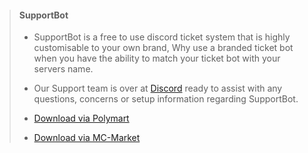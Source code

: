  > #### SupportBot
>
> - SupportBot is a free to use discord ticket system that is highly customisable to your own brand, 
Why use a branded ticket bot when you have the ability to match your ticket bot with your servers name. 
>
> - Our Support team is over at [Discord](https://discord.com/invite/jspKFcE) ready to assist with any questions, concerns or setup information regarding SupportBot.
>
> - [Download via Polymart](https://polymart.org/resource/supportbot-1-discord-ticket-bot.518)
> - [Download via MC-Market](https://www.mc-market.org/resources/8940/)

